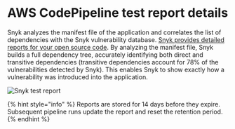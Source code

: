 # AWS CodePipeline test report details

Snyk analyzes the manifest file of the application and correlates the list of dependencies with the Snyk vulnerability database. [Snyk provides detailed reports for your open source code](../../../manage-issues/reports/reports-overview.md). By analyzing the manifest file, Snyk builds a full dependency tree, accurately identifying both direct and transitive dependencies (transitive dependencies account for 78% of the vulnerabilities detected by Snyk). This enables Snyk to show exactly how a vulnerability was introduced into the application.

![Snyk test report](../../../.gitbook/assets/prototype.png)

{% hint style="info" %}
Reports are stored for 14 days before they expire. Subsequent pipeline runs update the report and reset the retention period.
{% endhint %}
